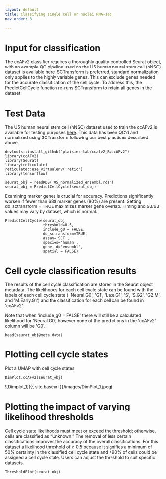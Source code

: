 ```yaml
---
layout: default
title: Classifying single cell or nuclei RNA-seq
nav_order: 3

---
```

# Input for classification
The ccAFv2 classifier requires a thoroughly quality-controlled Seurat
object, with an example QC pipeline used on the U5 human neural stem cell (hNSC) dataset is available
[here](https://github.com/plaisier-lab/FIXLINK).
SCTransform is preferred, standard normalization only applies to the
highly variable genes. This can exclude genes needed for the accurate
classification of the cell cycle. To address this, the PredictCellCycle
function re-runs SCTransform to retain all genes in the dataset

# Test Data

The U5 human neural stem cell (hNSC) dataset used to train the ccAFv2 is
available for testing purposes
[here](https://zenodo.org/records/10961633/files/U5_normalized_ensembl.rds?download=1).
This data has been QC'd and normalized using SCTransform following our
best practices described above.

```
devtools::install_github("plaisier-lab/ccafv2_R/ccAFv2")
library(ccAFv2)
library(Seurat)
library(reticulate)
reticulate::use_virtualenv('retic')
library(tensorflow)
```

```
seurat_obj = readRDS('U5_normalized_ensembl.rds')
seurat_obj = PredictCellCycle(seurat_obj)
```
Examining marker genes is crucial for accuracy. Predictions
significantly worsen if fewer than 689 marker genes (80%) are present.
Setting do_sctransform = TRUE maximizes marker gene overlap. Timing and
93/93 values may vary by dataset, which is normal.

```
PredictCellCycle(seurat_obj,
                 threshold=0.5,
                 include_g0 = FALSE,
                 do_sctransform=TRUE,
                 assay='SCT',
                 species='human',
                 gene_id='ensembl',
                 spatial = FALSE)

```
# Cell cycle classification results

The results of the cell cycle classification are stored in the Seurat
object metadata. The likelihoods for each cell cycle state can be found
with the labels of each cell cycle state ( 'Neural.G0', 'G1', 'Late.G1', 'S',
'S.G2', 'G2.M', and 'M.Early.G1') and the classification for each cell
can be found in 'ccAFv2'.

Note that when 'include_g0 = FALSE' there will still be a calculated likelihood for 'Neural.G0', however none of the predictions in the 'ccAFv2' column will be 'G0'. 
```
head(seurat_obj@meta.data)
```
# Plotting cell cycle states
Plot a UMAP with cell cycle states
```
DimPlot.ccAFv2(seurat_obj)
```
![Dimplot_1]({{ site.baseurl }}/images/DimPlot_1.jpeg)

# Plotting the impact of varying likelihood thresholds
Cell cycle state likelihoods must meet or exceed the threshold; otherwise, cells are classified as “Unknown.” The removal of less certain classifications improves the accuracy of the overall classifications. 
For this dataset a likelihood threshold of ≥ 0.5 because it signifies a minimum of 50% certainty in the classified cell cycle state and >90% of cells could be assigned a cell cycle state. Users can adjust the threshold to suit specific datasets.

```
ThresholdPlot(seurat_obj)
```
